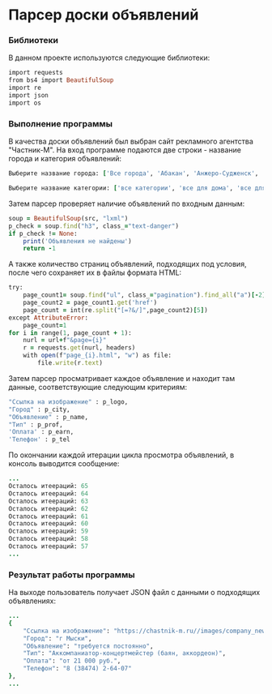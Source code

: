 # Парсер доски объявлений
### Библиотеки
В данном проекте используются следующие библиотеки:
```ruby
import requests
from bs4 import BeautifulSoup
import re
import json
import os
```
### Выполнение программы
В качества доски объявлений был выбран сайт рекламного агентства "Частник-М".
На вход программе подаются две строки - название города и категория объявлений:
```ruby
Выберите название города: ['Все города', 'Абакан', 'Анжеро-Судженск', 'Белово', 'Березовский', 'Гурьевск', 'Калтан', 'Кемерово', 'Киселевск', 'Ленинск-Кузнецкий', 'Мариинск', 'Междуреченск', 'Мыски', 'Новокузнецк', 'Осинники', 'Полысаево', 'Прокопьевск', 'Салаир', 'Тайга', 'Таштагол', 'Топки', 'Юрга', 'Шерегеш', 'Тяжинский', 'Новосибирск']

Выберите название категории: ['все категории', 'все для дома', 'все для ремонта и строительства', 'детское', 'животные, растения', 'недвижимость', 'оборудование', 'одежда, обувь, аксессуары', 'отдых, спорт, туризм', 'работа', 'разное', 'транспорт', 'услуги', 'электроника, бытовая техника']
```
Затем парсер проверяет наличие объявлений по входным данным:
```ruby
soup = BeautifulSoup(src, "lxml")
p_check = soup.find("h3", class_="text-danger")
if p_check != None:
    print('Объявления не найдены')
    return -1
```
А также количество страниц объявлений, подходящих под условия, после чего сохраняет их в файлы формата HTML:
```ruby
try:
    page_count1= soup.find("ul", class_="pagination").find_all("a")[-2]
    page_count2 = page_count1.get('href')
    page_count = int(re.split("[=?&/]",page_count2)[5])
except AttributeError:
    page_count=1
for i in range(1, page_count + 1):
    nurl = url+f"&page={i}"
    r = requests.get(nurl, headers)
    with open(f"page_{i}.html", "w") as file:
        file.write(r.text)
```
Затем парсер просматривает каждое объявление и находит там данные, соответствующие следующим критериям:
```ruby
"Ссылка на изображение" : p_logo,
"Город" : p_city,
"Объявление" : p_name,
"Тип" : p_prof,
'Оплата' : p_earn,
'Телефон' : p_tel
```
По окончании каждой итерации цикла просмотра объявлений, в консоль выводится сообщение:
```ruby
...
Осталось итеераций: 65 
Осталось итеераций: 64 
Осталось итеераций: 63 
Осталось итеераций: 62 
Осталось итеераций: 61 
Осталось итеераций: 60 
Осталось итеераций: 59 
Осталось итеераций: 58 
Осталось итеераций: 57
... 
```
### Результат работы программы
На выходе пользователь получает JSON файл с данными о подходящих объявлениях: 
```ruby
...
{
    "Ссылка на изображение": "https://chastnik-m.ru//images/company_new/31884/logo_200.jpg",
    "Город": "г Мыски",
    "Объявление": "требуется постоянно",
    "Тип": "Аккомпаниатор-концертмейстер (баян, аккордеон)",
    "Оплата": "от 21 000 руб.",
    "Телефон": "8 (38474) 2-64-07"
},
...
```
